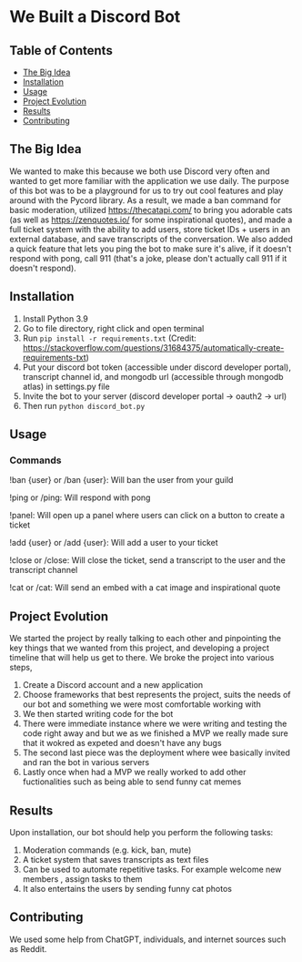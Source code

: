 # We Built a Discord Bot

## Table of Contents

- [The Big Idea](#the-big-idea)
- [Installation](#installation)
- [Usage](#usage)
- [Project Evolution](#project-evolution)
- [Results](#results)
- [Contributing](#contributing)


## The Big Idea
We wanted to make this because we both use Discord very often and wanted to get more familiar with the application we use daily. The purpose of this bot was to be a playground for us to try out cool features and play around with the Pycord library. As a result, we made a ban command for basic moderation, utilized https://thecatapi.com/ to bring you adorable cats (as well as https://zenquotes.io/ for some inspirational quotes), and made a full ticket system with the ability to add users, store ticket IDs + users in an external database, and save transcripts of the conversation. We also added a quick feature that lets you ping the bot to make sure it's alive, if it doesn't respond with pong, call 911 (that's a joke, please don't actually call 911 if it doesn't respond).


## Installation
1. Install Python 3.9 
2. Go to file directory, right click and open terminal
3. Run `pip install -r requirements.txt` (Credit: https://stackoverflow.com/questions/31684375/automatically-create-requirements-txt)
4. Put your discord bot token (accessible under discord developer portal), transcript channel id, and mongodb url (accessible through mongodb atlas) in settings.py file
5. Invite the bot to your server (discord developer portal -> oauth2 -> url)
6. Then run `python discord_bot.py` 

## Usage


### Commands
!ban {user} or /ban {user}: Will ban the user from your guild

!ping or /ping: Will respond with pong

!panel: Will open up a panel where users can click on a button to create a ticket

!add {user} or /add {user}: Will add a user to your ticket

!close or /close: Will close the ticket, send a transcript to the user and the transcript channel

!cat or /cat: Will send an embed with a cat image and inspirational quote


## Project Evolution
We started the project by really talking to each other and pinpointing the key things that we wanted from this project, and developing a project timeline that will help us get to there. We broke the project into various steps,

1. Create a Discord account and a new application
2. Choose frameworks that best represents the project, suits the needs of our bot and something we were most comfortable working with
3. We then started writing code for the bot
4. There were immediate instance where we were writing and testing the code right away and but we as we finished a MVP we really made sure that it wokred as expeted and doesn't have any bugs 
7. The second last piece was the deployment where wee basically invited and ran the bot in various servers
8. Lastly once when had a MVP we really worked to add other fuctionalities such as being able to send funny cat memes 


## Results
Upon installation, our bot should help you perform the following tasks:

1. Moderation commands (e.g. kick, ban, mute)
2. A ticket system that saves transcripts as text files
3. Can be used to automate repetitive tasks. For example welcome new members , assign tasks to them
4. It also entertains the users by sending funny cat photos


## Contributing
We used some help from ChatGPT, individuals, and internet sources such as Reddit.
